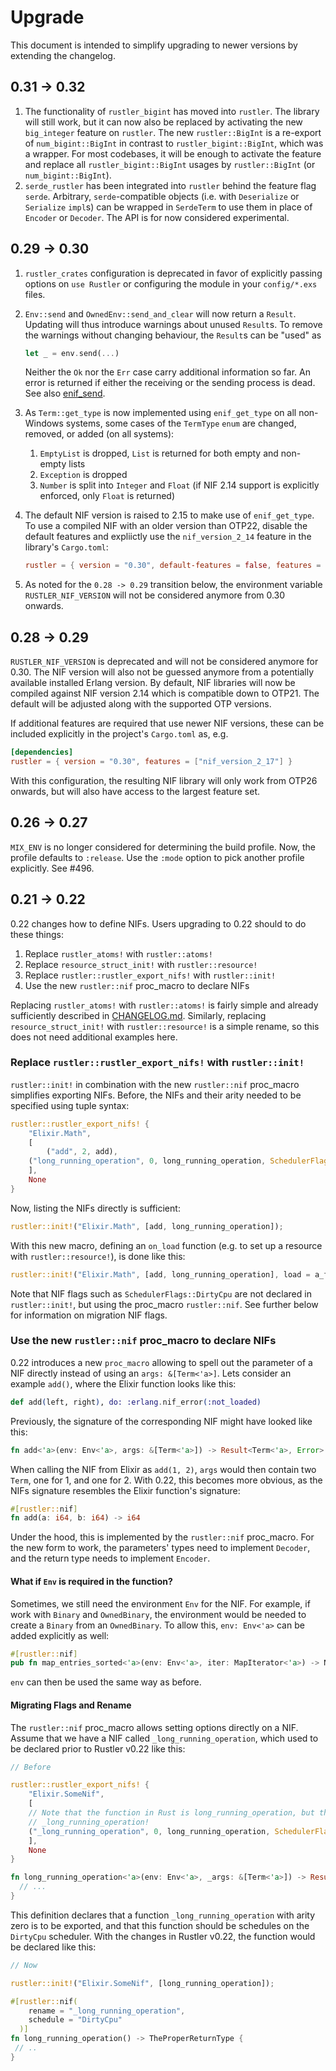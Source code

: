 # Upgrade

This document is intended to simplify upgrading to newer versions by extending the changelog.

## 0.31 -> 0.32

1. The functionality of `rustler_bigint` has moved into `rustler`. The library
   will still work, but it can now also be replaced by activating the new
   `big_integer` feature on `rustler`. The new `rustler::BigInt` is a re-export
   of `num_bigint::BigInt` in contrast to `rustler_bigint::BigInt`, which was a
   wrapper. For most codebases, it will be enough to activate the feature and
   replace all `rustler_bigint::BigInt` usages by `rustler::BigInt` (or
   `num_bigint::BigInt`).
2. `serde_rustler` has been integrated into `rustler` behind the feature flag
   `serde`. Arbitrary, `serde`-compatible objects (i.e. with `Deserialize` or
   `Serialize` `impl`s) can be wrapped in `SerdeTerm` to use them in place of
   `Encoder` or `Decoder`. The API is for now considered experimental.

## 0.29 -> 0.30

1. `rustler_crates` configuration is deprecated in favor of explicitly passing
   options on `use Rustler` or configuring the module in your `config/*.exs`
   files.

2. `Env::send` and `OwnedEnv::send_and_clear` will now return a `Result`.
   Updating will thus introduce warnings about unused `Result`s. To remove the
   warnings without changing behaviour, the `Result`s can be "used" as
   ```rust
   let _ = env.send(...)
   ```
   Neither the `Ok` nor the `Err` case carry additional information so far. An
   error is returned if either the receiving or the sending process is dead.
   See also
   [enif\_send](https://www.erlang.org/doc/man/erl_nif.html#enif_send).

3. As `Term::get_type` is now implemented using `enif_get_type` on all
   non-Windows systems, some cases of the `TermType` `enum` are changed,
   removed, or added (on all systems):
   1. `EmptyList` is dropped, `List` is returned for both empty and non-empty
      lists
   2. `Exception` is dropped
   3. `Number` is split into `Integer` and `Float` (if NIF 2.14 support is
      explicitly enforced, only `Float` is returned)

4. The default NIF version is raised to 2.15 to make use of `enif_get_type`. To
   use a compiled NIF with an older version than OTP22, disable the default
   features and expliictly use the `nif_version_2_14` feature in the library's
   `Cargo.toml`:
   ```toml
   rustler = { version = "0.30", default-features = false, features = ["derive", "nif_version_2_14"] }
   ```

5. As noted for the `0.28 -> 0.29` transition below, the environment variable
   `RUSTLER_NIF_VERSION` will not be considered anymore from 0.30 onwards.

## 0.28 -> 0.29

`RUSTLER_NIF_VERSION` is deprecated and will not be considered anymore for 0.30.
The NIF version will also not be guessed anymore from a potentially available
installed Erlang version. By default, NIF libraries will now be compiled against
NIF version 2.14 which is compatible down to OTP21. The default will be adjusted
along with the supported OTP versions.

If additional features are required that use newer NIF versions, these can be
included explicitly in the project's `Cargo.toml` as, e.g.

```toml
[dependencies]
rustler = { version = "0.30", features = ["nif_version_2_17"] }
```

With this configuration, the resulting NIF library will only work from OTP26
onwards, but will also have access to the largest feature set.

## 0.26 -> 0.27

`MIX_ENV` is no longer considered for determining the build profile. Now, the
profile defaults to `:release`. Use the `:mode` option to pick another profile
explicitly. See #496.

## 0.21 -> 0.22

0.22 changes how to define NIFs. Users upgrading to 0.22 should to do these things:

1. Replace `rustler_atoms!` with `rustler::atoms!`
2. Replace `resource_struct_init!` with `rustler::resource!`
3. Replace `rustler::rustler_export_nifs!` with `rustler::init!`
4. Use the new `rustler::nif` proc_macro to declare NIFs

Replacing `rustler_atoms!` with `rustler::atoms!` is fairly simple and already
sufficiently described in [CHANGELOG.md](./CHANGELOG.md). Similarly, replacing
`resource_struct_init!` with `rustler::resource!` is a simple rename, so this does
not need additional examples here.

### Replace `rustler::rustler_export_nifs!` with `rustler::init!`

`rustler::init!` in combination with the new `rustler::nif` proc_macro
simplifies exporting NIFs. Before, the NIFs and their arity needed to be specified
using tuple syntax:

```rust
rustler::rustler_export_nifs! {
    "Elixir.Math",
    [
        ("add", 2, add),
	("long_running_operation", 0, long_running_operation, SchedulerFlags::DirtyCpu)
    ],
    None
}
```

Now, listing the NIFs directly is sufficient:

```rust
rustler::init!("Elixir.Math", [add, long_running_operation]);
```

With this new macro, defining an `on_load` function (e.g. to set up a resource with
`rustler::resource!`), is done like this:

```rust
rustler::init!("Elixir.Math", [add, long_running_operation], load = a_function);
```

Note that NIF flags such as `SchedulerFlags::DirtyCpu` are not declared in `rustler::init!`, but
using the proc_macro `rustler::nif`. See further below for information on migration NIF flags.

### Use the new `rustler::nif` proc_macro to declare NIFs

0.22 introduces a new `proc_macro` allowing to spell out the parameter of a NIF
directly instead of using an `args: &[Term<'a>]`. Lets consider an example `add()`,
where the Elixir function looks like this:

```elixir
def add(left, right), do: :erlang.nif_error(:not_loaded)
```

Previously, the signature of the corresponding NIF might have looked like this:

```rust
fn add<'a>(env: Env<'a>, args: &[Term<'a>]) -> Result<Term<'a>, Error>
```

When calling the NIF from Elixir as `add(1, 2)`, `args` would then contain two
`Term`, one for 1, and one for 2. With 0.22, this becomes more obvious, as the
NIFs signature resembles the Elixir function's signature:

```rust
#[rustler::nif]
fn add(a: i64, b: i64) -> i64
```

Under the hood, this is implemented by the `rustler::nif` proc_macro. For the
new form to work, the parameters' types need to implement `Decoder`, and the
return type needs to implement `Encoder`.

#### What if `Env` is required in the function?

Sometimes, we still need the environment `Env` for the NIF. For example, if
work with `Binary` and `OwnedBinary`, the environment would be needed to create a `Binary`
from an `OwnedBinary`. To allow this, `env: Env<'a>` can be added explicitly as well:

```rust
#[rustler::nif]
pub fn map_entries_sorted<'a>(env: Env<'a>, iter: MapIterator<'a>) -> NifResult<Vec<Term<'a>>>
```

`env` can then be used the same way as before.

#### Migrating Flags and Rename

The `rustler::nif` proc_macro allows setting options directly on a NIF. Assume that we have a
NIF called `_long_running_operation`, which used to be declared prior to Rustler v0.22 like this:

```rust
// Before

rustler::rustler_export_nifs! {
    "Elixir.SomeNif",
    [
	// Note that the function in Rust is long_running_operation, but the NIF is exported as
	// _long_running_operation!
	("_long_running_operation", 0, long_running_operation, SchedulerFlags::DirtyCpu)
    ],
    None
}

fn long_running_operation<'a>(env: Env<'a>, _args: &[Term<'a>]) -> Result<Term<'a>, Error> {
  // ...
}
```

This definition declares that a function `_long_running_operation` with arity
zero is to be exported, and that this function should be schedules on the
`DirtyCpu` scheduler. With the changes in Rustler v0.22, the function would be declared like
this:

```rust
// Now

rustler::init!("Elixir.SomeNif", [long_running_operation]);

#[rustler::nif(
    rename = "_long_running_operation",
    schedule = "DirtyCpu"
  )]
fn long_running_operation() -> TheProperReturnType {
 // ..
}
```
